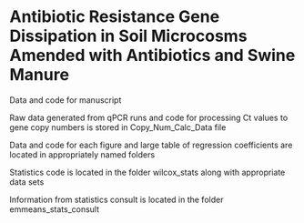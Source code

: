 # Antibiotic Resistance Gene Dissipation in Soil Microcosms Amended with Antibiotics and Swine Manure
Data and code for manuscript

Raw data generated from qPCR runs and code for processing Ct values to gene copy numbers is stored in Copy_Num_Calc_Data file

Data and code for each figure and large table of regression coefficients are located in appropriately named folders

Statistics code is located in the folder wilcox_stats along with appropriate data sets

Information from statistics consult is located in the folder emmeans_stats_consult
